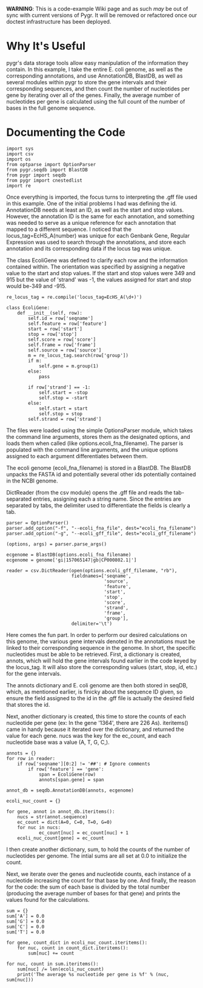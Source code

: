 **WARNING**: This is a code-example Wiki page and as such _may_ be out of sync with current versions of Pygr. It will be removed or refactored once our doctest infrastructure has been deployed.

# Why It's Useful #

pygr's data storage tools allow easy manipulation of the information they contain. In this example, I take the entire E. coli genome, as well as the corresponding annotations, and use AnnotationDB, BlastDB, as well as several modules within pygr to store the gene intervals and their corresponding sequences, and then count the number of nucleotides per gene by iterating over all of the genes. Finally, the average number of nucleotides per gene is calculated using the full count of the number of bases in the full genome sequence.

# Documenting the Code #

```
import sys
import csv
import os
from optparse import OptionParser
from pygr.seqdb import BlastDB
from pygr import seqdb
from pygr import cnestedlist
import re
```

Once everything is imported, the focus turns to interpreting the .gff file used in this example. One of the initial problems I had was defining the id. AnnotationDB needs at least an ID, as well as the start and stop values. However, the annotation ID is the same for each annotation, and something was needed to serve as a unique reference for each annotation that mapped to a different sequence. I noticed that the locus\_tag=EcHS\_A(number) was unique for each Genbank Gene, Regular Expression was used to search through the annotations, and store each annotation and its corresponding data if the locus tag was unique.

The class EcoliGene was defined to clarify each row and the information contained within. The orientation was specified by assigning a negative value to the start and stop values. If the start and stop values were 349 and 915 but the value of 'strand' was -1, the values assigned for start and stop would be-349 and -915.

```
re_locus_tag = re.compile('locus_tag=EcHS_A(\d+)')

class EcoliGene:
    def __init__(self, row):
        self.id = row['seqname']
        self.feature = row['feature']
        start = row['start']
        stop = row['stop']
        self.score = row['score']
        self.frame = row['frame']
        self.source = row['source']
        m = re_locus_tag.search(row['group'])
        if m:
            self.gene = m.group(1)
        else:
            pass

        if row['strand'] == -1:
            self.start = -stop
            self.stop = -start
        else:
            self.start = start
            self.stop = stop
        self.strand = row['strand']
```

The files were loaded using the simple OptionsParser module, which takes the command line arguments, stores them as the designated options, and loads them when called (like options.ecoli\_fna\_filename). The parser is populated with the command line arguments, and the unique options assigned to each argument differentiates between them.

The ecoli genome (ecoli\_fna\_filename) is stored in a BlastDB. The BlastDB unpacks the FASTA id and potentially several other ids potentially contained in the NCBI genome.

DictReader (from the csv module) opens the .gff file and reads the tab-separated entries, assigning each a string name. Since the entries are separated by tabs, the delimiter used to differentiate the fields is clearly a tab.

```
parser = OptionParser()
parser.add_option("-f", "--ecoli_fna_file", dest="ecoli_fna_filename")
parser.add_option("-g", "--ecoli_gff_file", dest="ecoli_gff_filename")

(options, args) = parser.parse_args()

ecgenome = BlastDB(options.ecoli_fna_filename)
ecgenome = genome['gi|157065147|gb|CP000802.1|']

reader = csv.DictReader(open(options.ecoli_gff_filename, "rb"),
                        fieldnames=['seqname',
                                    'source',
                                    'feature',
                                    'start',
                                    'stop',
                                    'score',
                                    'strand',
                                    'frame',
                                    'group'],
                        delimiter='\t')
```

Here comes the fun part. In order to perform our desired calculations on this genome, the various gene intervals denoted in the annotations must be linked to their corresponding sequence in the genome. In short, the specific nucleotides must be able to be retrieved. First, a dictionary is created, annots, which will hold the gene intervals found earlier in the code keyed by the locus\_tag. It will also store the corresponding values (start, stop, id, etc.) for the gene intervals.

The annots dictionary and E. coli genome are then both stored in seqDB, which, as mentioned earlier, is finicky about the sequence ID given, so ensure the field assigned to the id in the .gff file is actually the desired field that stores the id.

Next, another dictionary is created, this time to store the counts of each nucleotide per gene (ex: In the gene '1364', there are 226 As). iteritems() came in handy because it iterated over the dictionary, and returned the value for each gene. nucs was the key for the ec\_count, and each nucleotide base was a value (A, T, G, C,).

```
annots = {}
for row in reader:
    if row['seqname'][0:2] != '##': # Ignore comments
        if row['feature'] == 'gene':
            span = EcoliGene(row)
            annots[span.gene] = span

annot_db = seqdb.AnnotationDB(annots, ecgenome)

ecoli_nuc_count = {}

for gene, annot in annot_db.iteritems():
    nucs = str(annot.sequence)
    ec_count = dict(A=0, C=0, T=0, G=0)
    for nuc in nucs:
            ec_count[nuc] = ec_count[nuc] + 1
    ecoli_nuc_count[gene] = ec_count
```

I then create another dictionary, sum, to hold the counts of the number of nucleotides per genome. The intial sums are all set at 0.0 to initialize the count.

Next, we iterate over the genes and nucleotide counts, each instance of a nucleotide increasing the count for that base by one. And finally, the reason for the code: the sum of each base is divided by the total number (producing the average number of bases for that gene) and prints the values found for the calculations.

```
sum = {}
sum['A'] = 0.0
sum['G'] = 0.0
sum['C'] = 0.0
sum['T'] = 0.0

for gene, count_dict in ecoli_nuc_count.iteritems():
    for nuc, count in count_dict.iteritems():
        sum[nuc] += count
        
for nuc, count in sum.iteritems():
    sum[nuc] /= len(ecoli_nuc_count)
    print('The average %s nucleotide per gene is %f' % (nuc, sum[nuc]))
```
